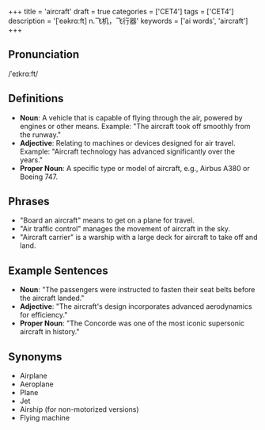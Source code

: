 +++
title = 'aircraft'
draft = true
categories = ['CET4']
tags = ['CET4']
description = '[ˈeəkrɑːft] n.飞机，飞行器'
keywords = ['ai words', 'aircraft']
+++

## Pronunciation
/ˈeɪkrɑːft/

## Definitions
- **Noun**: A vehicle that is capable of flying through the air, powered by engines or other means. Example: "The aircraft took off smoothly from the runway."
- **Adjective**: Relating to machines or devices designed for air travel. Example: "Aircraft technology has advanced significantly over the years."
- **Proper Noun**: A specific type or model of aircraft, e.g., Airbus A380 or Boeing 747.

## Phrases
- "Board an aircraft" means to get on a plane for travel.
- "Air traffic control" manages the movement of aircraft in the sky.
- "Aircraft carrier" is a warship with a large deck for aircraft to take off and land.

## Example Sentences
- **Noun**: "The passengers were instructed to fasten their seat belts before the aircraft landed."
- **Adjective**: "The aircraft's design incorporates advanced aerodynamics for efficiency."
- **Proper Noun**: "The Concorde was one of the most iconic supersonic aircraft in history."

## Synonyms
- Airplane
- Aeroplane
- Plane
- Jet
- Airship (for non-motorized versions)
- Flying machine
